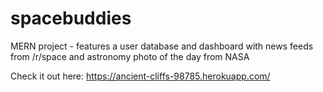 # spacebuddies

MERN project - features a user database and dashboard with news feeds from /r/space and astronomy photo of the day from NASA

Check it out here: https://ancient-cliffs-98785.herokuapp.com/
